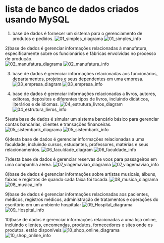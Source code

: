 # lista de banco de dados criados usando MySQL

1) base de dados é fornecer um sistema para o gerenciamento de produtos e pedidos.
![01_simples_diagrama](https://github.com/willianpireslima/exercicios-banco-de-dados-MySQL/assets/158337302/8fc3492f-6525-46dc-a528-ebc0378cb40d)
![01_simples_info](https://github.com/willianpireslima/exercicios-banco-de-dados-MySQL/assets/158337302/d7347531-55fa-466e-8a5d-e3dbbdd3d554)

2)base de dados é gerenciar informações relacionadas à manufatura, especificamente sobre os funcionários e fábricas envolvidas no processo de produção.\
![02_manufatura_diagrama](https://github.com/willianpireslima/exercicios-banco-de-dados-MySQL/assets/158337302/ef625a12-f7b4-41f9-9594-e3a012663df1)
![02_manufatura_info](https://github.com/willianpireslima/exercicios-banco-de-dados-MySQL/assets/158337302/78db33fa-e553-47eb-a67f-7886c952ce26)

3) base de dados é gerenciar informações relacionadas aos funcionários, departamentos, projetos e seus dependentes em uma empresa.
![03_empresa_diagram](https://github.com/willianpireslima/Projeto_Banco_de_Dados_MySQL/assets/158337302/8fc81935-dffc-4dd1-b654-0fe749b87d8b)
![03_empresa_info](https://github.com/willianpireslima/exercicios-banco-de-dados-MySQL/assets/158337302/594c4079-5c1d-4a93-a429-ed922d7d3d02)

4) base de dados é gerenciar informações relacionadas a livros, autores, editoras, depósitos e diferentes tipos de livros, incluindo didáticos, literários e de idiomas.
![04_estrutura_livros_diagram](https://github.com/willianpireslima/exercicios-banco-de-dados-MySQL/assets/158337302/b9ea5c8d-2b07-4671-ad90-86efbdb66a46)
![04_estrutura_livros_info](https://github.com/willianpireslima/exercicios-banco-de-dados-MySQL/assets/158337302/387c4922-0fd0-48bf-95f4-d38bcb1ee10a)

5)esta base de dados é simular um sistema bancário básico para gerenciar contas bancárias, clientes e transações financeiras.
![05_sistembank_diagrama](https://github.com/willianpireslima/exercicios-banco-de-dados-MySQL/assets/158337302/107d26a5-98d7-48b9-bdc2-d0ea28efecd8)
![05_sistembank_info](https://github.com/willianpireslima/exercicios-banco-de-dados-MySQL/assets/158337302/1809ad69-9a08-4434-841d-7667001275c5)

6)desta base de dados é gerenciar informações relacionadas a uma faculdade, incluindo cursos, estudantes, professores, matérias e seus relacionamentos.
![06_faculdade_diagram](https://github.com/willianpireslima/exercicios-banco-de-dados-MySQL/assets/158337302/5800e770-6b37-4e3b-9ef8-c1fb756b2f04)
![06_faculdade_info](https://github.com/willianpireslima/exercicios-banco-de-dados-MySQL/assets/158337302/2d71ea32-90d7-4439-a5c3-6af51aa95ad6)

7)desta base de dados é gerenciar reservas de voos para passageiros em uma companhia aérea.
![07_viagemaviao_diagrama](https://github.com/willianpireslima/exercicios-banco-de-dados-MySQL/assets/158337302/a80fa631-7306-441d-8c42-00078248940a)
![07_viagemaviao_info](https://github.com/willianpireslima/exercicios-banco-de-dados-MySQL/assets/158337302/725e10c4-82f3-458d-9902-116f3019d58e)

8)base de dados  é gerenciar informações sobre artistas musicais, álbuns, faixas e registros de quando cada faixa foi tocada.
![08_musica_diagrama](https://github.com/willianpireslima/exercicios-banco-de-dados-MySQL/assets/158337302/3197fcce-f229-4d25-bdd2-2a8e31fdc37f)
![08_musica_info](https://github.com/willianpireslima/exercicios-banco-de-dados-MySQL/assets/158337302/548f04c6-ba23-4ed9-8c87-d2511778649c)

9)base de dados é gerenciar informações relacionadas aos pacientes, médicos, registros médicos, administração de tratamentos e operações do escritório em um ambiente hospitalar
![09_Hospital_diagrama](https://github.com/willianpireslima/exercicios-banco-de-dados-MySQL/assets/158337302/a8a79958-538c-4141-95f0-3d4ed2050899)
![09_Hospital_info](https://github.com/willianpireslima/exercicios-banco-de-dados-MySQL/assets/158337302/8255d289-6c96-46e4-9e65-9c21efa482a5)

10)base de dados é gerenciar informações relacionadas a uma loja online, incluindo clientes, encomendas, produtos, fornecedores e sites onde os produtos. estão disponíveis
![10_shop_online_diagrama](https://github.com/willianpireslima/exercicios-banco-de-dados-MySQL/assets/158337302/7a0ff9ce-d0ae-4ae1-9c89-b8b5c8f3ee9b)
![10_shop_online_info](https://github.com/willianpireslima/exercicios-banco-de-dados-MySQL/assets/158337302/7da61825-5796-4570-9ab0-57cc2ad321a8)






